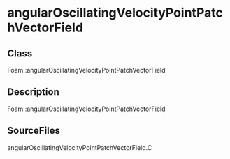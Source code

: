 # angularOscillatingVelocityPointPatchVectorField 
## Class
Foam::angularOscillatingVelocityPointPatchVectorField

## Description
Foam::angularOscillatingVelocityPointPatchVectorField

## SourceFiles
angularOscillatingVelocityPointPatchVectorField.C

